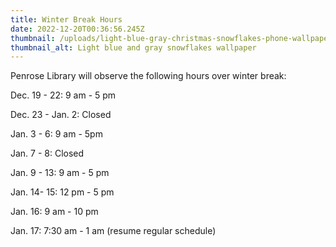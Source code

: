 ```yaml
---
title: Winter Break Hours
date: 2022-12-20T00:36:56.245Z
thumbnail: /uploads/light-blue-gray-christmas-snowflakes-phone-wallpaper-300-×-300-px-.jpg
thumbnail_alt: Light blue and gray snowflakes wallpaper
---
```

Penrose Library will observe the following hours over winter break:

Dec. 19 - 22: 9 am - 5 pm

Dec. 23 - Jan. 2: Closed

Jan. 3 - 6: 9 am - 5pm

Jan. 7 - 8: Closed

Jan. 9 - 13: 9 am - 5 pm

Jan. 14- 15: 12 pm - 5 pm

Jan. 16: 9 am - 10 pm

Jan. 17: 7:30 am - 1 am (resume regular schedule)